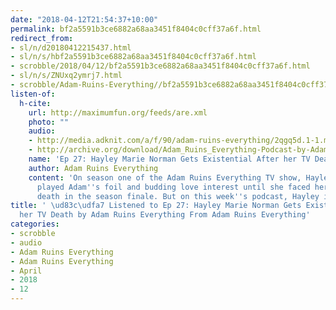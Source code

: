 ```yaml
---
date: "2018-04-12T21:54:37+10:00"
permalink: bf2a5591b3ce6882a68aa3451f8404c0cff37a6f.html
redirect_from:
- sl/n/d20180412215437.html
- sl/n/s/hbf2a5591b3ce6882a68aa3451f8404c0cff37a6f.html
- scrobble/2018/04/12/bf2a5591b3ce6882a68aa3451f8404c0cff37a6f.html
- sl/n/s/ZNUxq2ymrj7.html
- scrobble/Adam-Ruins-Everything//bf2a5591b3ce6882a68aa3451f8404c0cff37a6f.html
listen-of:
  h-cite:
    url: http://maximumfun.org/feeds/are.xml
    photo: ""
    audio:
    - http://media.adknit.com/a/f/90/adam-ruins-everything/2qgq5d.1-1.mp3
    - http://archive.org/download/Adam_Ruins_Everything-Podcast-by-Adam_Ruins_Everything/Ep_27_Hayley_Marie_Norman_Gets_Existential_After_her_TV_Death.mp3
    name: 'Ep 27: Hayley Marie Norman Gets Existential After her TV Death'
    author: Adam Ruins Everything
    content: 'On season one of the Adam Ruins Everything TV show, Hayley Marie Norman
      played Adam''s foil and budding love interest until she faced her untimely TV
      death in the season finale. But on this week''s podcast, Hayley is back! '
title: ' \ud83c\udfa7 Listened to Ep 27: Hayley Marie Norman Gets Existential After
  her TV Death by Adam Ruins Everything From Adam Ruins Everything'
categories:
- scrobble
- audio
- Adam Ruins Everything
- Adam Ruins Everything
- April
- 2018
- 12
---
```

